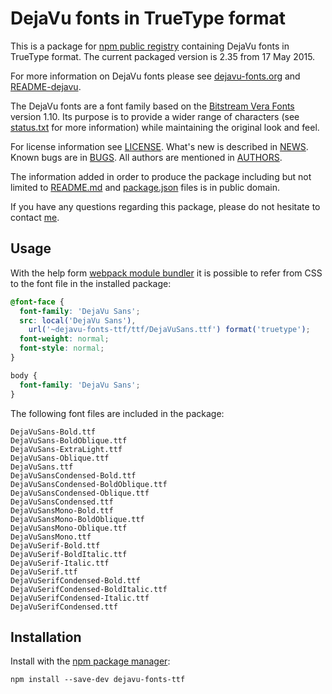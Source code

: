 # DejaVu fonts in TrueType format

This is a package for [npm public registry](https://www.npmjs.com/) containing
DejaVu fonts in TrueType format.
The current packaged version is 2.35 from 17 May 2015.

For more information on DejaVu fonts please see
[dejavu-fonts.org](http://dejavu-fonts.org) and [README-dejavu](README-dejavu).

The DejaVu fonts are a font family based on the
[Bitstream Vera Fonts](http://gnome.org/fonts/) version 1.10.
Its purpose is to provide a wider range of characters
(see [status.txt](status.txt) for more information)
while maintaining the original look and feel.

For license information see [LICENSE](LICENSE). What's new is described
in [NEWS](NEWS). Known bugs are in [BUGS](BUGS). All authors are mentioned
in [AUTHORS](AUTHORS).

The information added in order to produce the package including but not
limited to [README.md](README.md) and [package.json](package.json) files
is in public domain.

If you have any questions regarding this package, please do not hesitate to
contact [me](mailto:stan@senotrusov.com).


## Usage

With the help form [webpack module bundler](http://webpack.github.io)
it is possible to refer from CSS to the font file in the installed package:

```css
@font-face {
  font-family: 'DejaVu Sans';
  src: local('DejaVu Sans'),
    url('~dejavu-fonts-ttf/ttf/DejaVuSans.ttf') format('truetype');
  font-weight: normal;
  font-style: normal;
}

body {
  font-family: 'DejaVu Sans';
}
```

The following font files are included in the package:

```
DejaVuSans-Bold.ttf
DejaVuSans-BoldOblique.ttf
DejaVuSans-ExtraLight.ttf
DejaVuSans-Oblique.ttf
DejaVuSans.ttf
DejaVuSansCondensed-Bold.ttf
DejaVuSansCondensed-BoldOblique.ttf
DejaVuSansCondensed-Oblique.ttf
DejaVuSansCondensed.ttf
DejaVuSansMono-Bold.ttf
DejaVuSansMono-BoldOblique.ttf
DejaVuSansMono-Oblique.ttf
DejaVuSansMono.ttf
DejaVuSerif-Bold.ttf
DejaVuSerif-BoldItalic.ttf
DejaVuSerif-Italic.ttf
DejaVuSerif.ttf
DejaVuSerifCondensed-Bold.ttf
DejaVuSerifCondensed-BoldItalic.ttf
DejaVuSerifCondensed-Italic.ttf
DejaVuSerifCondensed.ttf
```


## Installation

Install with the [npm package manager](https://github.com/npm/npm):

```
npm install --save-dev dejavu-fonts-ttf
```
